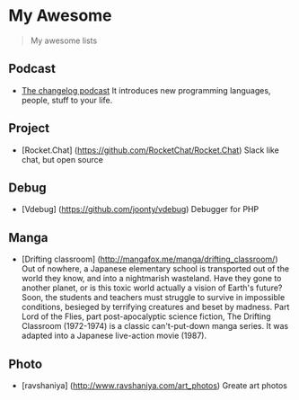 # My Awesome

> My awesome lists

## Podcast 

- [The changelog podcast](https://changelog.com/podcast/) 
It introduces new programming languages, people, stuff to your life.

## Project

- [Rocket.Chat] (https://github.com/RocketChat/Rocket.Chat)
Slack like chat, but open source


## Debug

- [Vdebug] (https://github.com/joonty/vdebug)
Debugger for PHP


## Manga

- [Drifting classroom] (http://mangafox.me/manga/drifting_classroom/)
Out of nowhere, a Japanese elementary school is transported out of the world they know, and into a nightmarish wasteland. Have they gone to another planet, or is this toxic world actually a vision of Earth's future? Soon, the students and teachers must struggle to survive in impossible conditions, besieged by terrifying creatures and beset by madness. Part Lord of the Flies, part post-apocalyptic science fiction, The Drifting Classroom (1972-1974) is a classic can't-put-down manga series. It was adapted into a Japanese live-action movie (1987).

## Photo

- [ravshaniya] (http://www.ravshaniya.com/art_photos)
Greate art photos
